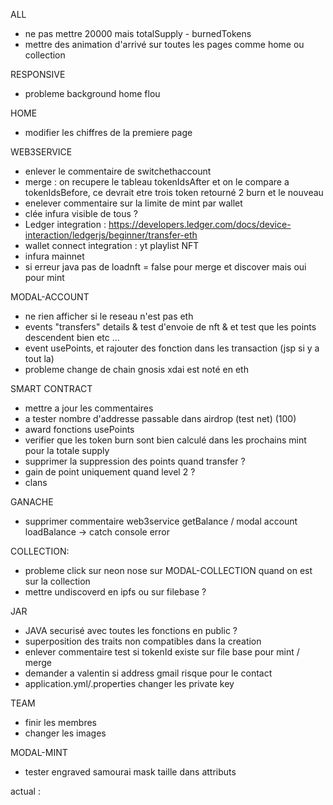 ALL
- ne pas mettre 20000 mais totalSupply - burnedTokens
- mettre des animation d'arrivé sur toutes les pages comme home ou collection

RESPONSIVE
- probleme background home flou

HOME
- modifier les chiffres de la premiere page

WEB3SERVICE
- enlever le commentaire de switchethaccount
- merge : on recupere le tableau tokenIdsAfter et on le compare a tokenIdsBefore, ce devrait etre trois token retourné 2 burn et le nouveau
- enelever commentaire sur la limite de mint par wallet
- clée infura visible de tous ?
- Ledger integration : https://developers.ledger.com/docs/device-interaction/ledgerjs/beginner/transfer-eth
- wallet connect integration : yt playlist NFT
- infura mainnet
- si erreur java pas de loadnft = false pour merge et discover mais oui pour mint


MODAL-ACCOUNT
- ne rien afficher si le reseau n'est pas eth
- events "transfers" details & test d'envoie de nft & et test que les points descendent bien etc ...
- event usePoints, et rajouter des fonction dans les transaction (jsp si y a tout la)
- probleme change de chain gnosis xdai est noté en eth


SMART CONTRACT
- mettre a jour les commentaires
- a tester nombre d'addresse passable dans airdrop (test net) (100)
- award fonctions usePoints
- verifier que les token burn sont bien calculé dans les prochains mint pour la totale supply
- supprimer la suppression des points quand transfer ?
- gain de point uniquement quand level 2 ?
- clans


GANACHE
- supprimer commentaire web3service getBalance / modal account loadBalance -> catch console error


COLLECTION:
- probleme click sur neon nose sur MODAL-COLLECTION quand on est sur la collection
- mettre undiscoverd en ipfs ou sur filebase ?

JAR
- JAVA securisé avec toutes les fonctions en public ?
- superposition des traits non compatibles dans la creation
- enlever commentaire test si tokenId existe sur file base pour mint / merge
- demander a valentin si address gmail risque pour le contact
- application.yml/.properties changer les private key

TEAM
- finir les membres
- changer les images

MODAL-MINT
- tester engraved samourai mask taille dans attributs

actual :